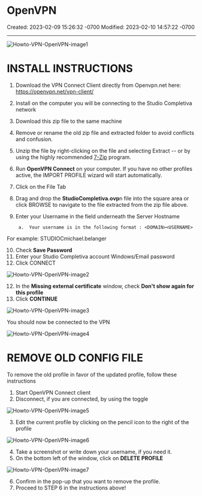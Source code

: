 # OpenVPN

Created: 2023-02-09 15:26:32 -0700
Modified: 2023-02-10 14:57:22 -0700

---

![Howto-VPN-OpenVPN-image1](999-Archive/StudioCompletiva/attachment/Howto-VPN-OpenVPN-image1.png)

# INSTALL INSTRUCTIONS

1. Download the VPN Connect Client directly from Openvpn.net here: <https://openvpn.net/vpn-client/>
2. Install on the computer you will be connecting to the Studio Completiva network
3. Download this zip file to the same machine
4. Remove or rename the old zip file and extracted folder to avoid conflicts and confusion.
5. Unzip the file by right-clicking on the file and selecting Extract -- or by using the highly recommended [7-Zip](https://www.7-zip.org/) program.
6. Run **OpenVPN Connect** on your computer. If you have no other profiles active, the IMPORT PROFILE wizard will start automatically.
7. Click on the File Tab
8. Drag and drop the **StudioCompletiva.ovp**n file into the square area or click BROWSE to navigate to the file extracted from the zip file above.
9. Enter your Username in the field underneath the Server Hostname

		a.  Your username is in the following format : <DOMAIN><USERNAME>

For example: STUDIOCmichael.belanger

10. Check **Save Password**
11. Enter your Studio Completiva account Windows/Email password
12. Click CONNECT

![Howto-VPN-OpenVPN-image2](999-Archive/StudioCompletiva/attachment/Howto-VPN-OpenVPN-image2.png)

12. In the **Missing external certificate** window, check **Don't show again for this profile**
13. Click **CONTINUE**

![Howto-VPN-OpenVPN-image3](999-Archive/StudioCompletiva/attachment/Howto-VPN-OpenVPN-image3.png)

You should now be connected to the VPN

![Howto-VPN-OpenVPN-image4](999-Archive/StudioCompletiva/attachment/Howto-VPN-OpenVPN-image4.png)

# REMOVE OLD CONFIG FILE

To remove the old profile in favor of the updated profile, follow these instructions

1. Start OpenVPN Connect client
2. Disconnect, if you are connected, by using the toggle

![Howto-VPN-OpenVPN-image5](999-Archive/StudioCompletiva/attachment/Howto-VPN-OpenVPN-image5.png)

3. Edit the current profile by clicking on the pencil icon to the right of the profile

![Howto-VPN-OpenVPN-image6](999-Archive/StudioCompletiva/attachment/Howto-VPN-OpenVPN-image6.png)

4. Take a screenshot or write down your username, if you need it.
5. On the bottom left of the window, click on **DELETE PROFILE**

![Howto-VPN-OpenVPN-image7](999-Archive/StudioCompletiva/attachment/Howto-VPN-OpenVPN-image7.png)

6. Confirm in the pop-up that you want to remove the profile.
7. Proceed to STEP 6 in the instructions above!
